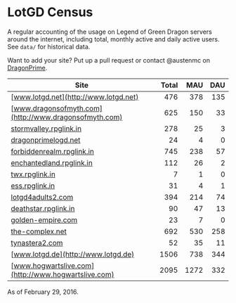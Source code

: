# LotGD Census
A regular accounting of the usage on Legend of Green Dragon servers around the internet, including total, monthly active and daily active users. See `data/` for historical data.

Want to add your site? Put up a pull request or contact @austenmc on [DragonPrime](http://dragonprime.net).


Site | Total | MAU | DAU
--- | ---:| ---:| ---:
[www.lotgd.net](http://www.lotgd.net)|476|378|135
[www.dragonsofmyth.com](http://www.dragonsofmyth.com)|625|150|33
[stormvalley.rpglink.in](http://stormvalley.rpglink.in)|278|25|3
[dragonprimelogd.net](http://dragonprimelogd.net)|24|4|0
[forbiddenrealm.rpglink.in](http://forbiddenrealm.rpglink.in)|745|238|57
[enchantedland.rpglink.in](http://enchantedland.rpglink.in)|112|26|2
[twx.rpglink.in](http://twx.rpglink.in)|7|1|0
[ess.rpglink.in](http://ess.rpglink.in)|31|4|1
[lotgd4adults2.com](http://lotgd4adults2.com)|394|214|74
[deathstar.rpglink.in](http://deathstar.rpglink.in)|90|47|13
[golden-empire.com](http://golden-empire.com)|23|7|0
[the-complex.net](http://the-complex.net)|692|530|258
[tynastera2.com](http://tynastera2.com)|52|35|11
[www.lotgd.de](http://www.lotgd.de)|1506|738|344
[www.hogwartslive.com](http://www.hogwartslive.com)|2095|1272|332

As of February 29, 2016.

